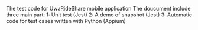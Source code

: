 The test code for UwaRideShare mobile application									    The doucument include three main part:												1: Unit test (Jest)													2: A demo of snapshot (Jest)												3: Automatic code for test cases written with Python (Appium)
